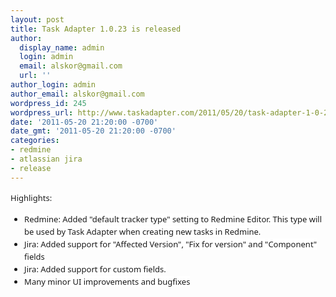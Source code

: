 ```yaml
---
layout: post
title: Task Adapter 1.0.23 is released
author:
  display_name: admin
  login: admin
  email: alskor@gmail.com
  url: ''
author_login: admin
author_email: alskor@gmail.com
wordpress_id: 245
wordpress_url: http://www.taskadapter.com/2011/05/20/task-adapter-1-0-23-is-released/
date: '2011-05-20 21:20:00 -0700'
date_gmt: '2011-05-20 21:20:00 -0700'
categories:
- redmine
- atlassian jira
- release
---
```

<p><span style="background-color: white; font-family: 'Lucida Grande', 'Lucida Sans Unicode', 'Segoe UI', Helvetica, Arial, sans-serif; font-size: 13px; line-height: 20px;">Highlights:</span><br/>
<ul style="font-family: 'Lucida Grande', 'Lucida Sans Unicode', 'Segoe UI', Helvetica, Arial, sans-serif; font-size: 13px; line-height: 20px;">
<li><span style="background-color: white;">Redmine: Added "default tracker type" setting to Redmine Editor. This type will be used by Task Adapter when creating new tasks in Redmine.</span></li>
<li><span style="background-color: white;">Jira: Added support for "Affected Version", "Fix for version" and "Component" fields</span></li>
<li><span style="background-color: white;">Jira: Added support for custom fields.</span></li>
<li><span style="background-color: white;">Many minor UI improvements and bugfixes</span></li></ul></p>
